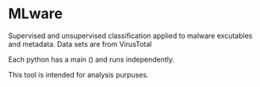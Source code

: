 # MLware
Supervised and unsupervised classification applied to malware excutables and metadata. 
Data sets are from VirusTotal

Each python has a main () and runs independently.

This tool is intended for analysis purpuses.
